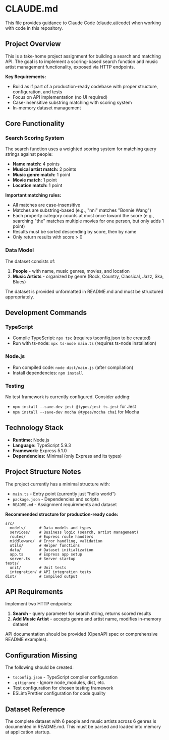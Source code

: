 # CLAUDE.md

This file provides guidance to Claude Code (claude.ai/code) when working with code in this repository.

## Project Overview

This is a take-home project assignment for building a search and matching API. The goal is to implement a scoring-based search function and music artist management functionality, exposed via HTTP endpoints.

**Key Requirements:**
- Build as if part of a production-ready codebase with proper structure, configuration, and tests
- Focus on API implementation (no UI required)
- Case-insensitive substring matching with scoring system
- In-memory dataset management

## Core Functionality

### Search Scoring System

The search function uses a weighted scoring system for matching query strings against people:
- **Name match:** 4 points
- **Musical artist match:** 2 points
- **Music genre match:** 1 point
- **Movie match:** 1 point
- **Location match:** 1 point

**Important matching rules:**
- All matches are case-insensitive
- Matches are substring-based (e.g., "nni" matches "Bonnie Wang")
- Each property category counts at most once toward the score (e.g., searching "the" matches multiple movies for one person, but only adds 1 point)
- Results must be sorted descending by score, then by name
- Only return results with score > 0

### Data Model

The dataset consists of:
1. **People** - with name, music genres, movies, and location
2. **Music Artists** - organized by genre (Rock, Country, Classical, Jazz, Ska, Blues)

The dataset is provided unformatted in README.md and must be structured appropriately.

## Development Commands

### TypeScript
- Compile TypeScript: `npx tsc` (requires tsconfig.json to be created)
- Run with ts-node: `npx ts-node main.ts` (requires ts-node installation)

### Node.js
- Run compiled code: `node dist/main.js` (after compilation)
- Install dependencies: `npm install`

### Testing
No test framework is currently configured. Consider adding:
- `npm install --save-dev jest @types/jest ts-jest` for Jest
- `npm install --save-dev mocha @types/mocha chai` for Mocha

## Technology Stack

- **Runtime:** Node.js
- **Language:** TypeScript 5.9.3
- **Framework:** Express 5.1.0
- **Dependencies:** Minimal (only Express and its types)

## Project Structure Notes

The project currently has a minimal structure with:
- `main.ts` - Entry point (currently just "hello world")
- `package.json` - Dependencies and scripts
- `README.md` - Assignment requirements and dataset

**Recommended structure for production-ready code:**
```
src/
  models/      # Data models and types
  services/    # Business logic (search, artist management)
  routes/      # Express route handlers
  middleware/  # Error handling, validation
  utils/       # Helper functions
  data/        # Dataset initialization
  app.ts       # Express app setup
  server.ts    # Server startup
tests/
  unit/        # Unit tests
  integration/ # API integration tests
dist/          # Compiled output
```

## API Requirements

Implement two HTTP endpoints:
1. **Search** - query parameter for search string, returns scored results
2. **Add Music Artist** - accepts genre and artist name, modifies in-memory dataset

API documentation should be provided (OpenAPI spec or comprehensive README examples).

## Configuration Missing

The following should be created:
- `tsconfig.json` - TypeScript compiler configuration
- `.gitignore` - Ignore node_modules, dist, etc.
- Test configuration for chosen testing framework
- ESLint/Prettier configuration for code quality

## Dataset Reference

The complete dataset with 6 people and music artists across 6 genres is documented in README.md. This must be parsed and loaded into memory at application startup.
